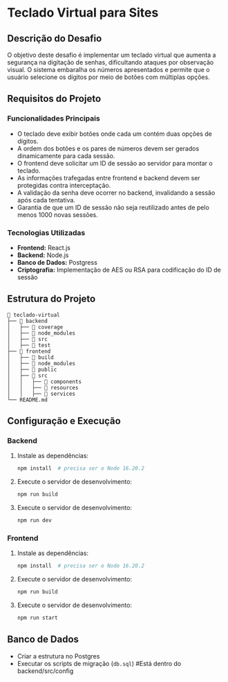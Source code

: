 # Teclado Virtual para Sites

## Descrição do Desafio

O objetivo deste desafio é implementar um teclado virtual que aumenta a segurança na digitação de senhas, dificultando ataques por observação visual. O sistema embaralha os números apresentados e permite que o usuário selecione os dígitos por meio de botões com múltiplas opções.

## Requisitos do Projeto

### Funcionalidades Principais
- O teclado deve exibir botões onde cada um contém duas opções de dígitos.
- A ordem dos botões e os pares de números devem ser gerados dinamicamente para cada sessão.
- O frontend deve solicitar um ID de sessão ao servidor para montar o teclado.
- As informações trafegadas entre frontend e backend devem ser protegidas contra interceptação.
- A validação da senha deve ocorrer no backend, invalidando a sessão após cada tentativa.
- Garantia de que um ID de sessão não seja reutilizado antes de pelo menos 1000 novas sessões.

### Tecnologias Utilizadas
- **Frontend:** React.js
- **Backend:** Node.js
- **Banco de Dados:** Postgress
- **Criptografia:** Implementação de AES ou RSA para codificação do ID de sessão

## Estrutura do Projeto

```
📁 teclado-virtual
├── 📂 backend
│   ├── 📂 coverage
│   ├── 📂 node_modules
│   ├── 📂 src
│   ├── 📂 test
├── 📂 frontend
│   ├── 📂 build
│   ├── 📂 node_modules
│   ├── 📂 public
│   ├── 📂 src
│   │   ├── 📂 components
│   │   ├── 📂 resources
│   │   ├── 📂 services
└── README.md   
```

## Configuração e Execução

### Backend
1. Instale as dependências:
   ```sh
   npm install  # precisa ser o Node 16.20.2
   ```
2. Execute o servidor de desenvolvimento:
   ```sh
   npm run build
   ```
3. Execute o servidor de desenvolvimento:
   ```sh
   npm run dev
   ```

### Frontend
1. Instale as dependências:
   ```sh
   npm install  # precisa ser o Node 16.20.2
   ```
2. Execute o servidor de desenvolvimento:
   ```sh
   npm run build
   ```
3. Execute o servidor de desenvolvimento:
   ```sh
   npm run start
   ```

## Banco de Dados
- Criar a estrutura no Postgres
- Executar os scripts de migração (`db.sql`) #Está dentro do backend/src/config
